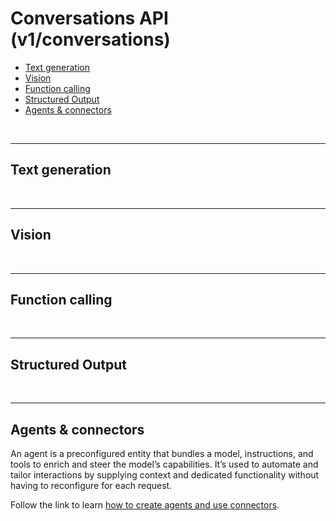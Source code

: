 # Conversations API (v1/conversations)

- [Text generation](#text-generation)
- [Vision](#vision)
- [Function calling](#function-calling)
- [Structured Output](#structured-output)
- [Agents & connectors](#agents--connectors)

<br>

___

## Text generation


<br>

___

## Vision


<br>

___

## Function calling


<br>

___

## Structured Output


<br>

___

## Agents & connectors

An agent is a preconfigured entity that bundles a model, instructions, and tools to enrich and steer the model’s capabilities.
It’s used to automate and tailor interactions by supplying context and dedicated functionality without having to reconfigure for each request.

Follow the link to learn [how to create agents and use connectors](https://github.com/MaxiDonkey/DelphiMistralAI/blob/main/guides/AgentsConnectors.md).